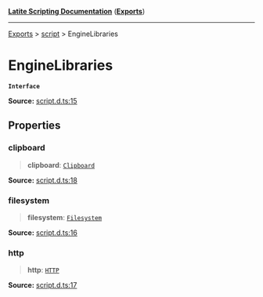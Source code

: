 [**Latite Scripting Documentation**](../../README.md) ([**Exports**](../../exports.md))

---

[Exports](../../exports.md) > [script](../index.md) > EngineLibraries

# EngineLibraries

**`Interface`**

**Source:** [script.d.ts:15](https://github.com/LatiteScripting/latitescripting.github.io/blob/bc670e2/definitions/script.d.ts#L15)

## Properties

### clipboard

> **clipboard**: [`Clipboard`](../../module.lib_clipboard/namespaces/namespace.include/interfaces/interface.Clipboard.md)

**Source:** [script.d.ts:18](https://github.com/LatiteScripting/latitescripting.github.io/blob/bc670e2/definitions/script.d.ts#L18)

### filesystem

> **filesystem**: [`Filesystem`](../../module.lib_clipboard/namespaces/namespace.include/interfaces/interface.Filesystem.md)

**Source:** [script.d.ts:16](https://github.com/LatiteScripting/latitescripting.github.io/blob/bc670e2/definitions/script.d.ts#L16)

### http

> **http**: [`HTTP`](../../module.lib_clipboard/namespaces/namespace.include/interfaces/interface.HTTP.md)

**Source:** [script.d.ts:17](https://github.com/LatiteScripting/latitescripting.github.io/blob/bc670e2/definitions/script.d.ts#L17)
